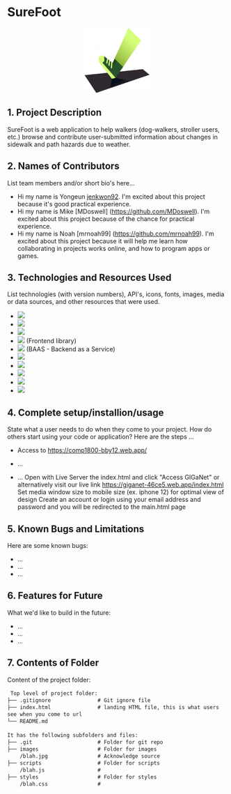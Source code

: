# SureFoot
<div align="center">
  <a align="center" href="https://github.com/MDoswell/1800_202310_BBY-12">
    <img src="https://github.com/MDoswell/1800_202310_BBY-12/blob/main/images/surefoot_logo.png" alt="Logo" width="150" height="150">
  </a>
</div>

## 1. Project Description
SureFoot is a web application to help walkers (dog-walkers, stroller users, etc.) browse and contribute user-submitted information about changes in sidewalk and path hazards due to weather.

## 2. Names of Contributors
List team members and/or short bio's here... 
* Hi my name is Yongeun [jenkwon92](https://github.com/jenkwon92). I'm excited about this project because it's good practical experience.
* Hi my name is Mike [MDoswell] (https://github.com/MDoswell). I'm excited about this project because of the chance for practical experience.
* Hi my name is Noah [mrnoah99] (https://github.com/mrnoah99). I'm excited about this project because it will help me learn how collaborating in projects works online, and how to program apps or games.
	
## 3. Technologies and Resources Used
List technologies (with version numbers), API's, icons, fonts, images, media or data sources, and other resources that were used.
* <img src="https://img.shields.io/badge/HTML5-v5-E34F26?logo=HTML5">
* <img src="https://img.shields.io/badge/CSS3-v3-1572B6?logo=CSS3">
* <img src="https://img.shields.io/badge/javascript-ES6+-F7DF1E?logo=javascript">
* <img src="https://img.shields.io/badge/Bootstrap-v5.0-7952B3?logo=Bootstrap">  (Frontend library)
* <img src="https://img.shields.io/badge/firebase-v8.0-23039BE5?logo=firebase"> (BAAS - Backend as a Service)
* <img src="https://img.shields.io/badge/Google%20Maps%20API-4285F4?logo=Google%20Maps%20API">
* <img src="https://img.shields.io/badge/-git-black?&logo=git">
* <img src="https://img.shields.io/badge/-github-black?&logo=github"> 
* <img src="https://img.shields.io/badge/Trello-0052CC?logo=Trello">
* <img src="https://img.shields.io/badge/Figma-F24E1E?logo=Figma">


## 4. Complete setup/installion/usage
State what a user needs to do when they come to your project.  How do others start using your code or application?
Here are the steps ...
* Access to https://comp1800-bby12.web.app/

* ...
* ...
Open with Live Server the index.html and click "Access GIGaNet" or alternatively visit our live link https://giganet-46ce5.web.app/index.html
Set media window size to mobile size (ex. iphone 12) for optimal view of design
Create an account or login using your email address and password and you will be redirected to the main.html page

## 5. Known Bugs and Limitations
Here are some known bugs:
* ...
* ...
* ...

## 6. Features for Future
What we'd like to build in the future:
* ...
* ...
* ...
	
## 7. Contents of Folder
Content of the project folder:

```
 Top level of project folder: 
├── .gitignore               # Git ignore file
├── index.html               # landing HTML file, this is what users see when you come to url
└── README.md

It has the following subfolders and files:
├── .git                     # Folder for git repo
├── images                   # Folder for images
    /blah.jpg                # Acknowledge source
├── scripts                  # Folder for scripts
    /blah.js                 # 
├── styles                   # Folder for styles
    /blah.css                # 



```


